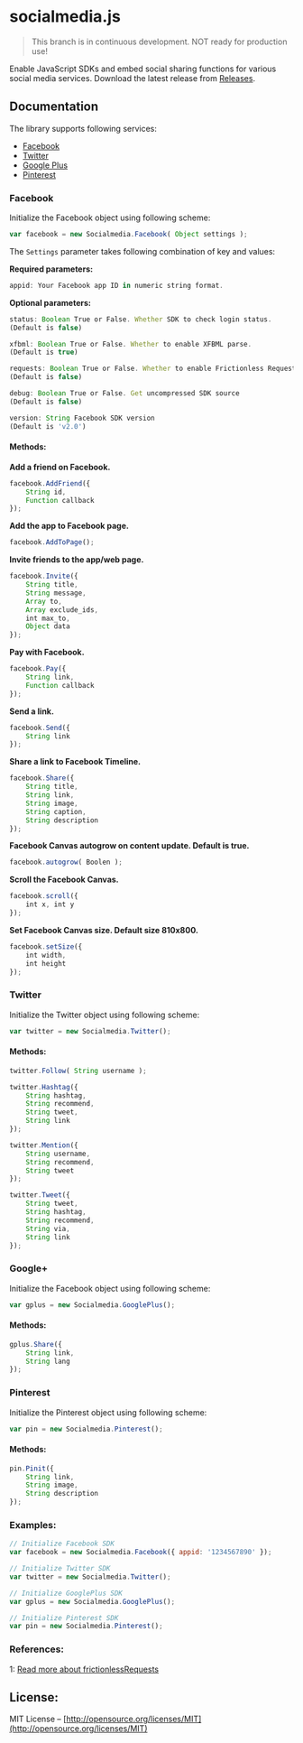 # socialmedia.js

<blockquote>This branch is in continuous development. NOT ready for production use!</blockquote>

Enable JavaScript SDKs and embed social sharing functions for various social media services. Download the latest release from [Releases](http://git.io/sm-release).


## Documentation

The library supports following services:

* [Facebook](#facebook)
* [Twitter](#twitter)
* [Google Plus](#google)
* [Pinterest](#pinterest)

### Facebook

Initialize the Facebook object using following scheme:

``` javascript
var facebook = new Socialmedia.Facebook( Object settings );
```

The `Settings` parameter takes following combination of key and values:

**Required parameters:**

``` javascript
appid: Your Facebook app ID in numeric string format.
```

**Optional parameters:**

``` javascript
status: Boolean True or False. Whether SDK to check login status.
(Default is false)
```
``` javascript
xfbml: Boolean True or False. Whether to enable XFBML parse.
(Default is true)
```
``` javascript
requests: Boolean True or False. Whether to enable Frictionless Requests.
(Default is false)
```
``` javascript
debug: Boolean True or False. Get uncompressed SDK source
(Default is false)
```
``` javascript
version: String Facebook SDK version
(Default is 'v2.0')
```

#### Methods:

**Add a friend on Facebook.**

``` javascript
facebook.AddFriend({ 
	String id, 
	Function callback 
});
```

**Add the app to Facebook page.**

``` javascript
facebook.AddToPage();
```


**Invite friends to the app/web page.**

``` javascript
facebook.Invite({
	String title,
	String message,
	Array to,
	Array exclude_ids,
	int max_to,
	Object data
});
```


**Pay with Facebook.**

``` javascript
facebook.Pay({
	String link,
	Function callback
});
```


**Send a link.**

``` javascript
facebook.Send({
	String link
});
```


**Share a link to Facebook Timeline.**

``` javascript
facebook.Share({
	String title,
	String link,
	String image,
	String caption,
	String description
});
```


**Facebook Canvas autogrow on content update. Default is true.**

``` javascript
facebook.autogrow( Boolen );
```


**Scroll the Facebook Canvas.**

``` javascript
facebook.scroll({
	int x, int y
});
```


**Set Facebook Canvas size. Default size 810x800.**

``` javascript
facebook.setSize({ 
	int width,
	int height
});
```

### Twitter

Initialize the Twitter object using following scheme:

``` javascript
var twitter = new Socialmedia.Twitter();
```

#### Methods:

``` javascript
twitter.Follow( String username );
```
``` javascript
twitter.Hashtag({
	String hashtag,
	String recommend,
	String tweet,
	String link
});
```
``` javascript
twitter.Mention({
	String username,
	String recommend,
	String tweet
});
```
``` javascript
twitter.Tweet({
	String tweet,
	String hashtag,
	String recommend,
	String via,
	String link
});
```

### Google+

Initialize the Facebook object using following scheme:

``` javascript
var gplus = new Socialmedia.GooglePlus();
```

#### Methods:

``` javascript
gplus.Share({
	String link,
	String lang
});
```

### Pinterest

Initialize the Pinterest object using following scheme:

``` javascript
var pin = new Socialmedia.Pinterest();
```

#### Methods:

``` javascript
pin.Pinit({
	String link,
	String image,
	String description
});
```

### Examples:

``` javascript
// Initialize Facebook SDK
var facebook = new Socialmedia.Facebook({ appid: '1234567890' });

// Initialize Twitter SDK
var twitter = new Socialmedia.Twitter();

// Initialize GooglePlus SDK
var gplus = new Socialmedia.GooglePlus();

// Initialize Pinterest SDK
var pin = new Socialmedia.Pinterest();
```

### References:
1: [Read more about frictionlessRequests](https://developers.facebook.com/docs/games/requests/v2.0#frictionless-requests)

## License:
MIT License – [http://opensource.org/licenses/MIT](http://opensource.org/licenses/MIT)
